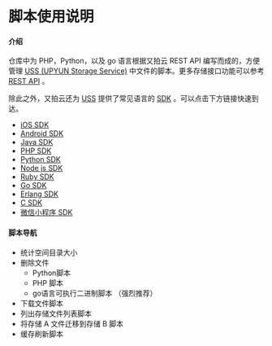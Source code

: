 # 脚本使用说明

#### 介绍

仓库中为 PHP，Python，以及 go 语言根据又拍云 REST API 编写而成的，方便管理 [USS (UPYUN Storage Service)](https://www.upyun.com/products/file-storage) 中文件的脚本。更多存储接口功能可以参考 [REST API](https://help.upyun.com/knowledge-base/rest_api/) 。

除此之外，又拍云还为 [USS](https://www.upyun.com/products/file-storage) 提供了常见语言的 [SDK](https://help.upyun.com/knowledge-base/tools-storage-process-sdk/) 。可以点击下方链接快速到达。

+ [iOS SDK](https://github.com/upyun/ios-sdk)
+ [Android SDK](https://github.com/upyun/android-sdk)
+ [Java SDK](https://github.com/upyun/java-sdk)
+ [PHP SDK](https://github.com/upyun/php-sdk)
+ [Python SDK](https://github.com/upyun/python-sdk)
+ [Node js SDK](https://github.com/upyun/node-sdk)
+ [Ruby SDK](https://github.com/upyun/ruby-sdk)
+ [Go SDK](https://github.com/upyun/go-sdk)
+ [Erlang SDK](https://github.com/upyun/erlang-sdk)
+ [C SDK](https://github.com/upyun/c-sdk)
+ [微信小程序 SDK](https://github.com/upyun/wechat-sdk)



#### 脚本导航

+ 统计空间目录大小
+ 删除文件
  + Python脚本
  + PHP 脚本
  + go语言可执行二进制脚本 （强烈推荐）
+ 下载文件脚本
+ 列出存储文件列表脚本
+ 将存储 A 文件迁移到存储 B 脚本
+ 缓存刷新脚本